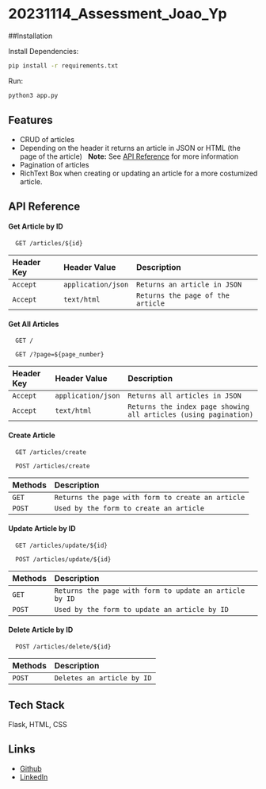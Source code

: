 # 20231114_Assessment_Joao_Yp

##Installation

Install Dependencies:

```bash
pip install -r requirements.txt
```

Run:

```bash
python3 app.py
```

## Features

- CRUD of articles
- Depending on the header it returns an article in JSON or HTML (the page of the article)
  &nbsp; **Note:** See [API Reference](#api-reference) for more information
- Pagination of articles
- RichText Box when creating or updating an article for a more costumized article.

## API Reference

#### Get Article by ID

```http
  GET /articles/${id}
```

| Header Key | Header Value       | Description                       |
| :--------- | :----------------- | :-------------------------------- |
| `Accept`   | `application/json` | `Returns an article in JSON`      |
| `Accept`   | `text/html`        | `Returns the page of the article` |

#### Get All Articles

```http
  GET /
```

```http
  GET /?page=${page_number}
```

| Header Key | Header Value       | Description                                                      |
| :--------- | :----------------- | :--------------------------------------------------------------- |
| `Accept`   | `application/json` | `Returns all articles in JSON`                                   |
| `Accept`   | `text/html`        | `Returns the index page showing all articles (using pagination)` |

#### Create Article

```http
  GET /articles/create
```

```http
  POST /articles/create
```

| Methods | Description                                       |
| :------ | :------------------------------------------------ |
| `GET`   | `Returns the page with form to create an article` |
| `POST`  | `Used by the form to create an article`           |

#### Update Article by ID

```http
  GET /articles/update/${id}
```

```http
  POST /articles/update/${id}
```

| Methods | Description                                             |
| :------ | :------------------------------------------------------ |
| `GET`   | `Returns the page with form to update an article by ID` |
| `POST`  | `Used by the form to update an article by ID`           |

#### Delete Article by ID

```http
  POST /articles/delete/${id}
```

| Methods | Description                |
| :------ | :------------------------- |
| `POST`  | `Deletes an article by ID` |

## Tech Stack

Flask, HTML, CSS

## Links

- [Github](https://www.github.com/joaoyp)
- [LinkedIn](https://www.linkedin.com/in/joao-yp/)

